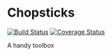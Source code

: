
# Chopsticks

[![Build Status](https://travis-ci.org/raomuyang/chopsticks.svg?branch=master)](https://travis-ci.org/raomuyang/chopsticks)  [![Coverage Status](https://coveralls.io/repos/github/raomuyang/chopsticks/badge.svg?branch=master)](https://coveralls.io/github/raomuyang/chopsticks?branch=master)

A handy toolbox